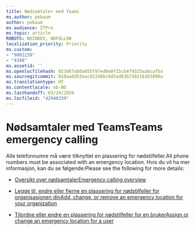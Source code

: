 ```yaml
---
title: Nødsamtaler med Teams
ms.author: pebaum
author: pebaum
ms.audience: ITPro
ms.topic: article
ROBOTS: NOINDEX, NOFOLLOW
localization_priority: Priority
ms.custom:
- "9002239"
- "4348"
ms.assetid: ''
ms.openlocfilehash: 023d67ab0a055f97ed0e0f15cb4f9325aabcafba
ms.sourcegitcommit: 018aadd53eac92248bc6d5ad63b739216103090a
ms.translationtype: HT
ms.contentlocale: nb-NO
ms.lasthandoff: 03/24/2020
ms.locfileid: "42940339"
---
```

# <a name="teams-emergency-calling"></a><span data-ttu-id="c96ae-102">Nødsamtaler med Teams</span><span class="sxs-lookup"><span data-stu-id="c96ae-102">Teams emergency calling</span></span>

<span data-ttu-id="c96ae-103">Alle telefonnumre må være tilknyttet en plassering for nødstilfeller.</span><span class="sxs-lookup"><span data-stu-id="c96ae-103">All phone numbers must be associated with an emergency location.</span></span> <span data-ttu-id="c96ae-104">Hvis du vil ha mer informasjon, kan du se følgende:</span><span class="sxs-lookup"><span data-stu-id="c96ae-104">Please see the following for more details:</span></span>

- [<span data-ttu-id="c96ae-105">Oversikt over nødsamtaler</span><span class="sxs-lookup"><span data-stu-id="c96ae-105">Emergency calling overview</span></span>](https://docs.microsoft.com/MicrosoftTeams/what-are-emergency-locations-addresses-and-call-routing)

- [<span data-ttu-id="c96ae-106">Legge til, endre eller fjerne en plassering for nødstilfeller for organisasjonen din</span><span class="sxs-lookup"><span data-stu-id="c96ae-106">Add, change, or remove an emergency location for your organization</span></span>](https://docs.microsoft.com/MicrosoftTeams/add-change-remove-emergency-location-organization)

- [<span data-ttu-id="c96ae-107">Tilordne eller endre en plassering for nødstilfeller for en bruker</span><span class="sxs-lookup"><span data-stu-id="c96ae-107">Assign or change an emergency location for a user</span></span>](https://docs.microsoft.com/MicrosoftTeams/assign-change-emergency-location-user)

